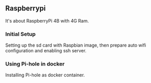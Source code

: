 ## Raspberrypi

It's about RaspberryPi 4B with 4G Ram.

###  Initial Setup

Setting up the sd card with Raspbian image, then prepare auto wifi configuration and enabling ssh server.

###  Using Pi-hole in docker

Installing Pi-hole as docker container.
